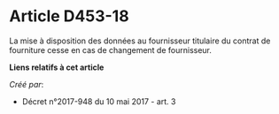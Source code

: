 # Article D453-18

La mise à disposition des données au fournisseur titulaire du contrat de fourniture cesse en cas de changement de
fournisseur.

**Liens relatifs à cet article**

_Créé par_:

  - Décret n°2017-948 du 10 mai 2017 - art. 3
